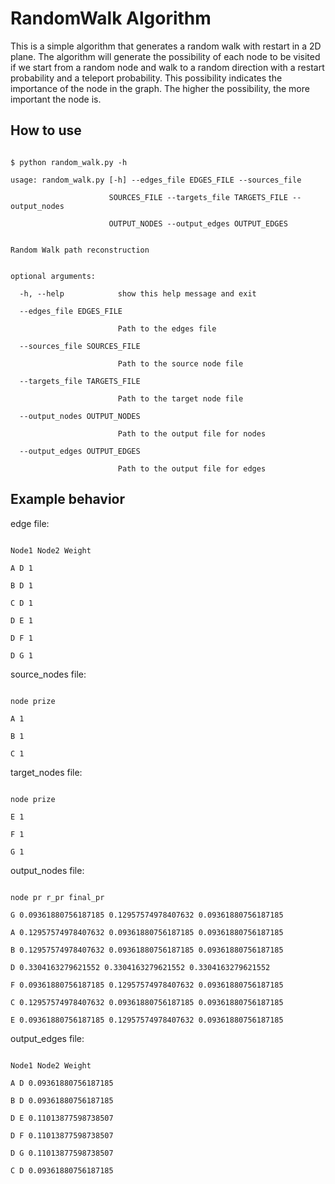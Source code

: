 # RandomWalk Algorithm

This is a simple algorithm that generates a random walk with restart in a 2D plane. The algorithm will generate the possibility of each node to be visited if we start from a random node and walk to a random direction with a restart probability and a teleport probability. This possibility indicates the importance of the node in the graph. The higher the possibility, the more important the node is.

## How to use

```

$ python random_walk.py -h

usage: random_walk.py [-h] --edges_file EDGES_FILE --sources_file

                      SOURCES_FILE --targets_file TARGETS_FILE --output_nodes

                      OUTPUT_NODES --output_edges OUTPUT_EDGES


Random Walk path reconstruction


optional arguments:

  -h, --help            show this help message and exit

  --edges_file EDGES_FILE

                        Path to the edges file

  --sources_file SOURCES_FILE

                        Path to the source node file

  --targets_file TARGETS_FILE

                        Path to the target node file

  --output_nodes OUTPUT_NODES

                        Path to the output file for nodes

  --output_edges OUTPUT_EDGES

                        Path to the output file for edges

```

## Example behavior

edge file:

```

Node1 Node2 Weight

A D 1

B D 1

C D 1

D E 1

D F 1

D G 1

```

source_nodes file:

```

node prize

A 1

B 1

C 1

```

target_nodes file:

```

node prize

E 1

F 1

G 1

```

output_nodes file:

```

node pr r_pr final_pr

G 0.09361880756187185 0.12957574978407632 0.09361880756187185

A 0.12957574978407632 0.09361880756187185 0.09361880756187185

B 0.12957574978407632 0.09361880756187185 0.09361880756187185

D 0.3304163279621552 0.3304163279621552 0.3304163279621552

F 0.09361880756187185 0.12957574978407632 0.09361880756187185

C 0.12957574978407632 0.09361880756187185 0.09361880756187185

E 0.09361880756187185 0.12957574978407632 0.09361880756187185

```

output_edges file:

```

Node1 Node2 Weight

A D 0.09361880756187185

B D 0.09361880756187185

D E 0.11013877598738507

D F 0.11013877598738507

D G 0.11013877598738507

C D 0.09361880756187185

```
